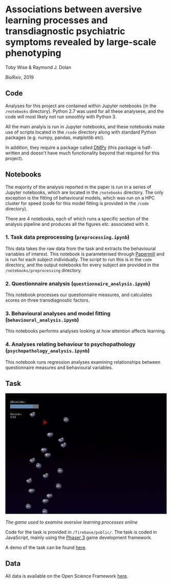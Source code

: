 
# **Associations between aversive learning processes and transdiagnostic psychiatric symptoms revealed by large-scale phenotyping**

Toby Wise & Raymond J. Dolan

_BioRxiv_, 2019


## Code

Analyses for this project are contained within Jupyter notebooks (in the `/notebooks` directory). Python 2.7 was used for all these analysese, and the code will most likely not run smoothly with Python 3.

All the main analyis is run in Jupyter notebooks, and these notebooks make use of scripts located in the `/code` directory along with standard Python packages (e.g. numpy, pandas, matplotlib etc).

In addition, they require a package called [DMPy](https://github.com/tobywise/DMpy/tree/baf71241a1ecff20a3908c99ec236e7a06c49474) (this package is half-written and doesn't have much functionality beyond that required for this project).

## Notebooks

The majority of the analysis reported in the paper is run in a series of Jupyter notebooks, which are located in the `/notebooks` directory. The only exception is the fitting of behavioural models, which was run on a HPC cluster for speed (code for this model fitting is provided in the `/code` directory).

There are 4 notebooks, each of which runs a specific section of the analysis pipeline and produces all the figures etc. associated with it.

### 1. Task data preprocessing (`preprocessing.ipynb`)

This data takes the raw data from the task and extracts the behavioural variables of interest. This notebook is parameterised through [Papermill](https://papermill.readthedocs.io/) and is run for each subject individually. The script to run this is in the `code` directory, and the output notebooks for every subject are provided in the `/notebooks/preprocessing` directory.

### 2. Questionnaire analysis (`questionnaire_analysis.ipynb`)

This notebook processes our questionnaire measures, and calculates scores on three transdiagnostic factors.

### 3. Behavioural analyses and model fitting (`behavioural_analysis.ipynb`)

This notebooks performs analyses looking at how attention affects learning.

### 4. Analyses relating behaviour to psychopathology (`psychopathology_analysis.ipynb`)

This notebook runs regression analyses examining relationships between questionnaire measures and behavioural variables.

## Task

![url](https://raw.githubusercontent.com/tobywise/tobywise.github.io/master/img/game_example.gif "The spaceship game")

_The game used to examine aversive learning processes online_

Code for the task is provided in `/firebase/public/`. The task is coded in JavaScript, mainly using the [Phaser 3](https://phaser.io/phaser3) game development framework.

A demo of the task can be found [here](https://tw-spaceship-game.firebaseapp.com/).

## Data

All data is available on the Open Science Framework [here](https://osf.io/b95w2/).
